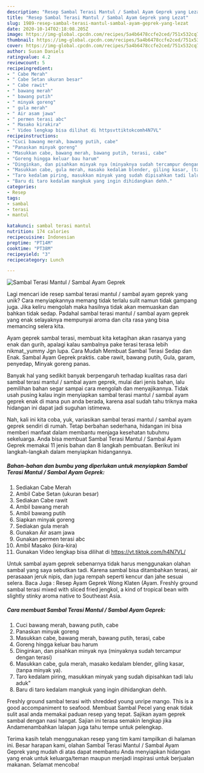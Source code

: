```yaml
---
description: "Resep Sambal Terasi Mantul / Sambal Ayam Geprek yang Lezat"
title: "Resep Sambal Terasi Mantul / Sambal Ayam Geprek yang Lezat"
slug: 1989-resep-sambal-terasi-mantul-sambal-ayam-geprek-yang-lezat
date: 2020-10-14T02:18:08.205Z
image: https://img-global.cpcdn.com/recipes/5a4b6478ccfe2ced/751x532cq70/sambal-terasi-mantul-sambal-ayam-geprek-foto-resep-utama.jpg
thumbnail: https://img-global.cpcdn.com/recipes/5a4b6478ccfe2ced/751x532cq70/sambal-terasi-mantul-sambal-ayam-geprek-foto-resep-utama.jpg
cover: https://img-global.cpcdn.com/recipes/5a4b6478ccfe2ced/751x532cq70/sambal-terasi-mantul-sambal-ayam-geprek-foto-resep-utama.jpg
author: Susan Daniels
ratingvalue: 4.2
reviewcount: 5
recipeingredient:
- " Cabe Merah"
- " Cabe Setan ukuran besar"
- " Cabe rawit"
- " bawang merah"
- " bawang putih"
- " minyak goreng"
- " gula merah"
- " Air asam jawa"
- " permen terasi abc"
- " Masako kirakira"
- " Video lengkap bisa dilihat di httpsvttiktokcomh4N7VL"
recipeinstructions:
- "Cuci bawang merah, bawang putih, cabe"
- "Panaskan minyak goreng"
- "Masukkan cabe, bawang merah, bawang putih, terasi, cabe"
- "Goreng hingga keluar bau harum"
- "Dinginkan, dan pisahkan minyak nya (minyaknya sudah tercampur dengan terasi)"
- "Masukkan cabe, gula merah, masako kedalam blender, giling kasar, (tanpa minyak ya)."
- "Taro kedalam piring, masukkan minyak yang sudah dipisahkan tadi lalu aduk&#34;"
- "Baru di taro kedalam mangkuk yang ingin dihidangkan dehh."
categories:
- Resep
tags:
- sambal
- terasi
- mantul

katakunci: sambal terasi mantul 
nutrition: 174 calories
recipecuisine: Indonesian
preptime: "PT14M"
cooktime: "PT38M"
recipeyield: "3"
recipecategory: Lunch

---
```



![Sambal Terasi Mantul / Sambal Ayam Geprek](https://img-global.cpcdn.com/recipes/5a4b6478ccfe2ced/751x532cq70/sambal-terasi-mantul-sambal-ayam-geprek-foto-resep-utama.jpg)

Lagi mencari ide resep sambal terasi mantul / sambal ayam geprek yang unik? Cara menyiapkannya memang tidak terlalu sulit namun tidak gampang juga. Jika keliru mengolah maka hasilnya tidak akan memuaskan dan bahkan tidak sedap. Padahal sambal terasi mantul / sambal ayam geprek yang enak selayaknya mempunyai aroma dan cita rasa yang bisa memancing selera kita.

Ayam geprek sambal terasi, membuat kita ketagihan akan rasanya yang enak dan gurih, apalagi kalau sambalnya pake terasi terasa lebih nikmat,,yummy Jgn lupa. Cara Mudah Membuat Sambal Terasi Sedap dan Enak. Sambal Ayam Geprek praktis. cabe rawit, bawang putih, Gula, garam, penyedap, Minyak goreng panas.

Banyak hal yang sedikit banyak berpengaruh terhadap kualitas rasa dari sambal terasi mantul / sambal ayam geprek, mulai dari jenis bahan, lalu pemilihan bahan segar sampai cara mengolah dan menyajikannya. Tidak usah pusing kalau ingin menyiapkan sambal terasi mantul / sambal ayam geprek enak di mana pun anda berada, karena asal sudah tahu triknya maka hidangan ini dapat jadi suguhan istimewa.


Nah, kali ini kita coba, yuk, variasikan sambal terasi mantul / sambal ayam geprek sendiri di rumah. Tetap berbahan sederhana, hidangan ini bisa memberi manfaat dalam membantu menjaga kesehatan tubuhmu sekeluarga. Anda bisa membuat Sambal Terasi Mantul / Sambal Ayam Geprek memakai 11 jenis bahan dan 8 langkah pembuatan. Berikut ini langkah-langkah dalam menyiapkan hidangannya.

<!--inarticleads1-->

##### Bahan-bahan dan bumbu yang diperlukan untuk menyiapkan Sambal Terasi Mantul / Sambal Ayam Geprek:

1. Sediakan  Cabe Merah
1. Ambil  Cabe Setan (ukuran besar)
1. Sediakan  Cabe rawit
1. Ambil  bawang merah
1. Ambil  bawang putih
1. Siapkan  minyak goreng
1. Sediakan  gula merah
1. Gunakan  Air asam jawa
1. Gunakan  permen terasi abc
1. Ambil  Masako (kira-kira)
1. Gunakan  Video lengkap bisa dilihat di https://vt.tiktok.com/h4N7VL/


Untuk sambal ayam geprek sebenarnya tidak harus menggunakan olahan sambal yang saya sebutkan tadi. Karena sambal bisa ditambahkan terasi, air perasaaan jeruk nipis, dan juga rempah seperti kencur dan jahe sesuai selera. Baca Juga : Resep Ayam Geprek Wong Klaten (Ayam. Freshly ground sambal terasi mixed with sliced fried jengkol, a kind of tropical bean with slightly stinky aroma native to Southeast Asia. 

<!--inarticleads2-->

##### Cara membuat Sambal Terasi Mantul / Sambal Ayam Geprek:

1. Cuci bawang merah, bawang putih, cabe
1. Panaskan minyak goreng
1. Masukkan cabe, bawang merah, bawang putih, terasi, cabe
1. Goreng hingga keluar bau harum
1. Dinginkan, dan pisahkan minyak nya (minyaknya sudah tercampur dengan terasi)
1. Masukkan cabe, gula merah, masako kedalam blender, giling kasar, (tanpa minyak ya).
1. Taro kedalam piring, masukkan minyak yang sudah dipisahkan tadi lalu aduk&#34;
1. Baru di taro kedalam mangkuk yang ingin dihidangkan dehh.


Freshly ground sambal terasi with shredded young unripe mango. This is a good accompaniment to seafood. Membuat Sambal Pecel yang enak tidak sulit asal anda memakai paduan resep yang tepat. Sajikan ayam geprek sambal dengan nasi hangat. Sajian ini terasa semakin lengkap jika Andamenambahkan lalapan juga tahu tempe untuk pelengkap. 

Terima kasih telah menggunakan resep yang tim kami tampilkan di halaman ini. Besar harapan kami, olahan Sambal Terasi Mantul / Sambal Ayam Geprek yang mudah di atas dapat membantu Anda menyiapkan hidangan yang enak untuk keluarga/teman maupun menjadi inspirasi untuk berjualan makanan. Selamat mencoba!
